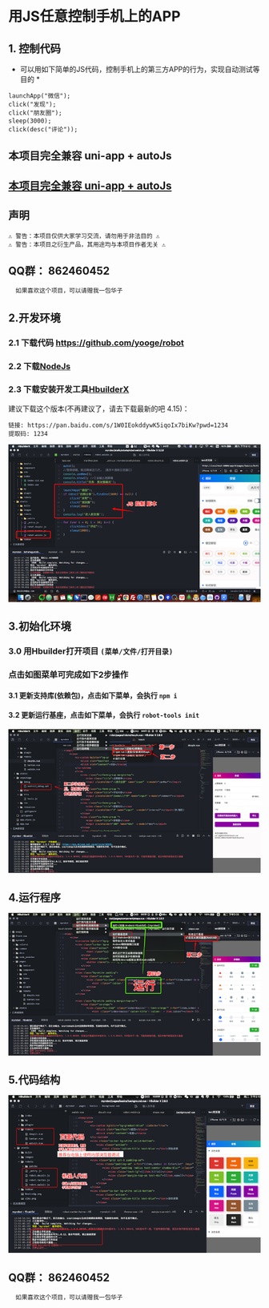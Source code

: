 # 用JS任意控制手机上的APP

## 1. 控制代码
*  可以用如下简单的JS代码，控制手机上的第三方APP的行为，实现自动测试等目的 *

```
launchApp("微信"); 
click("发现");
click("朋友圈");
sleep(3000);
click(desc("评论"));

```

## 本项目完全兼容  uni-app + autoJs 
## [本项目完全兼容  uni-app + autoJs](https://uniapp.dcloud.net.cn/)

## 声明

```
⚠️ 警告：本项目仅供大家学习交流，请勿用于非法目的 ⚠️
⚠️ 警告：本项目之衍生产品，其用途均与本项目作者无关 ⚠️
```
## QQ群： 862460452
 
```js
  如果喜欢这个项目，可以请赠我一包华子 
```

## 2.开发环境

### 2.1 下载代码  https://github.com/yooge/robot

### 2.2 下载[NodeJs](http://www.nodejs.com.cn/)

### 2.3 下载安装开发工具[HbuilderX](https://www.dcloud.io/hbuilderx.html)

建议下载这个版本(不再建议了，请去下载最新的吧 4.15)：
```
链接: https://pan.baidu.com/s/1W0IEokddywK5iqoIx7biKw?pwd=1234 
提取码: 1234
```

![](images/start0.png)

## 3.初始化环境
### 3.0 用Hbuilder打开项目 `(菜单/文件/打开目录)`
### 点击如图菜单可完成如下2步操作
#### 3.1 更新支持库(依赖包)，点击如下菜单，会执行 `npm i`
#### 3.2 更新运行基座，点击如下菜单，会执行 `robot-tools init`
![](images/start1.png)

## 4.运行程序
![](images/start2.png)

## 5.代码结构 ##
![](images/start3.png)


## QQ群：  862460452
 
```js
  如果喜欢这个项目，可以请赠我一包华子 
```